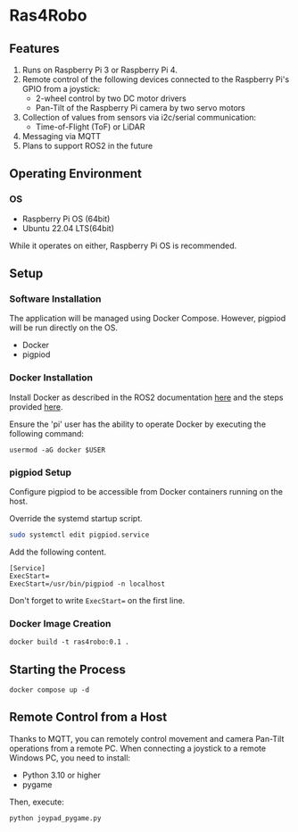 # Ras4Robo

## Features
1. Runs on Raspberry Pi 3 or Raspberry Pi 4.
2. Remote control of the following devices connected to the Raspberry Pi's GPIO from a joystick:
    - 2-wheel control by two DC motor drivers
    - Pan-Tilt of the Raspberry Pi camera by two servo motors
3. Collection of values from sensors via i2c/serial communication:
    - Time-of-Flight (ToF) or LiDAR
4. Messaging via MQTT
5. Plans to support ROS2 in the future

## Operating Environment
### OS
- Raspberry Pi OS (64bit)
- Ubuntu 22.04 LTS(64bit)

While it operates on either, Raspberry Pi OS is recommended.

## Setup
### Software Installation
The application will be managed using Docker Compose. However, pigpiod will be run directly on the OS.
- Docker
- pigpiod

### Docker Installation
Install Docker as described in the ROS2 documentation [here](https://docs.ros.org/en/foxy/How-To-Guides/Installing-on-Raspberry-Pi.html) and the steps provided [here](https://docs.docker.com/engine/install/debian/#install-using-the-convenience-script).

Ensure the 'pi' user has the ability to operate Docker by executing the following command:
```
usermod -aG docker $USER
```

### pigpiod Setup
Configure pigpiod to be accessible from Docker containers running on the host.

Override the systemd startup script.
```bash
sudo systemctl edit pigpiod.service
```

Add the following content.
```
[Service]
ExecStart=
ExecStart=/usr/bin/pigpiod -n localhost
```
Don't forget to write `ExecStart=` on the first line.

### Docker Image Creation
```
docker build -t ras4robo:0.1 .
```

## Starting the Process
```
docker compose up -d
```

## Remote Control from a Host
Thanks to MQTT, you can remotely control movement and camera Pan-Tilt operations from a remote PC. When connecting a joystick to a remote Windows PC, you need to install:
- Python 3.10 or higher
- pygame

Then, execute:
```
python joypad_pygame.py
```
